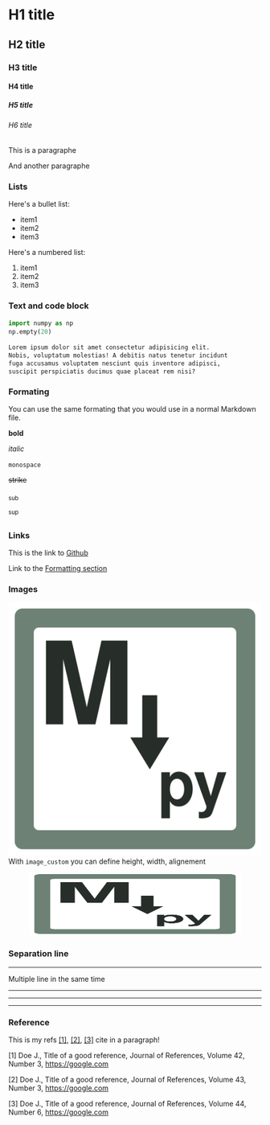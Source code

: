 # H1 title

## H2 title

### H3 title

#### H4 title

##### H5 title

###### H6 title

This is a paragraphe

And another paragraphe

### Lists

Here's a bullet list:

- item1
- item2
- item3

Here's a numbered list:

1. item1
1. item2
1. item3

### Text and code block

```python
import numpy as np
np.empty(20)
```

```
Lorem ipsum dolor sit amet consectetur adipisicing elit. 
Nobis, voluptatum molestias! A debitis natus tenetur incidunt 
fuga accusamus voluptatem nesciunt quis inventore adipisci, 
suscipit perspiciatis ducimus quae placeat rem nisi?
```

### Formating

You can use the same formating that you would use in a normal Markdown file.

**bold**

_italic_

`monospace`

~~strike~~

<sub>sub</sub>

<sup>sup</sup>

### Links

This is the link to [Github](https://github.com)

Link to the [Formatting section](#formating)

### Images

![Logo](../logo/markdownpy_logo.png)With `image_custom` you can define height, width, alignement

<div align=center><img src="../logo/markdownpy_logo.png" alt="Logo" height=125 width=422/></div>

### Separation line

---

Multiple line in the same time

---

---

---

### Reference

This is my refs [[1]](#JoR22), [[2]](#JoR23),  [[3]](#JoR24) cite in a paragraph!

<a id="#JoR22">[1]</a> Doe J., Title of a good reference, Journal of References, Volume 42, Number 3,  <https://google.com>

<a id="#JoR23">[2]</a> Doe J., Title of a good reference, Journal of References, Volume 43, Number 3,  <https://google.com>

<a id="#JoR24">[3]</a> Doe J., Title of a good reference, Journal of References, Volume 44, Number 6,  <https://google.com>

